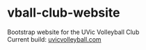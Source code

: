 # vball-club-website
Bootstrap website for the UVic Volleyball Club  
Current build: 
[uvicvolleyball.com](http://uvicvolleyball.com "UVic Volleyball")